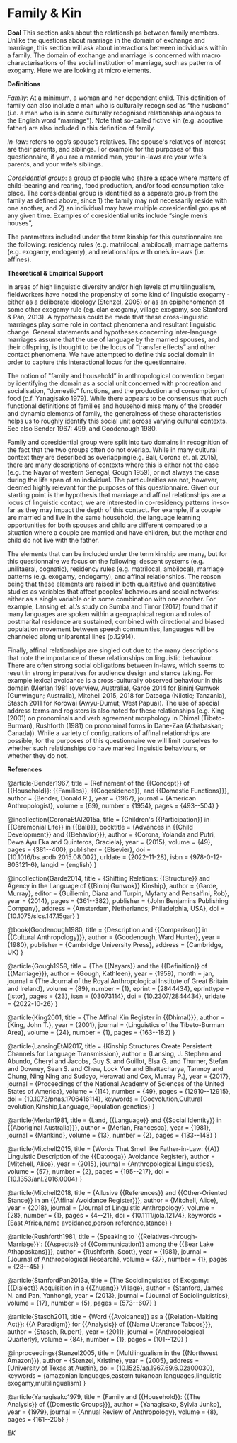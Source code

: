 # Family & Kin


**Goal**
This section asks about the relationships between family members. Unlike the questions about marriage in the domain of exchange and marriage, this section will ask about interactions between individuals within a family. The domain of exchange and marriage is concerned with macro characterisations of the social institution of marriage, such as patterns of exogamy. Here we are looking at micro elements.



**Definitions**

_Family_: At a minimum, a woman and her dependent child. This definition of family can also include a man who is culturally recognised as “the husband” (i.e. a man who is in some culturally recognised relationship analogous to the English word “marriage"). Note that so-called fictive kin (e.g. adoptive father) are also included in this definition of family.

_In-law_: refers to ego’s spouse’s relatives. The spouse's relatives of interest are their parents, and siblings. For example for the purposes of this questionnaire, if you are a married man, your in-laws are your wife's parents, and your wife’s siblings.

_Coresidential group_: a group of people who share a space where matters of child-bearing and rearing, food production, and/or food consumption take place. The coresidential group is identified as a separate group from the family as defined above, since 1) the family may not necessarily reside with one another, and 2) an individual may have multiple coresidential groups at any given time. Examples of coresidential units include “single men’s houses”,

The parameters included under the term kinship for this questionnaire are the following: residency rules (e.g. matrilocal, ambilocal), marriage patterns (e.g. exogamy, endogamy), and relationships with one’s in-laws (i.e. affines).


**Theoretical & Empirical Support**

In areas of high linguistic diversity and/or high levels of multilingualism, fieldworkers have noted the propensity of some kind of linguistic exogamy - either as a deliberate ideology (Stenzel, 2005) or as an epiphenomenon of some other exogamy rule (eg. clan exogamy, village exogamy, see Stanford & Pan, 2013). A hypothesis could be made that these cross-linguistic marriages play some role in contact phenomena and resultant linguistic change. General statements and hypotheses concerning inter-language marriages assume that the use of language by the married spouses, and their offspring, is thought to be the locus of “transfer effects” and other contact phenomena. We have attempted to define this social domain in order to capture this interactional locus for the questionnaire.

The notion of "family and household” in anthropological convention began by identifying the domain as a social unit concerned with procreation and socialisation, “domestic” functions, and the production and consumption of food (c.f. Yanagisako 1979). While there appears to be consensus that such functional definitions of families and household miss many of the broader and dynamic elements of family, the generalness of these characteristics helps us to roughly identify this social unit across varying cultural contexts. See also Bender 1967: 499, and Goodenough 1980.

Family and coresidential group were split into two domains in recognition of the fact that the two groups often do not overlap. While in many cultural context they are described as overlapping(e.g. Bali, Corona et. al. 2015), there are many descriptions of contexts where this is either not the case (e.g. the Nayar of western Senegal, Gough 1959), or not always the case during the life span of an individual. The particularities are not, however, deemed highly relevant for the purposes of this questionnaire. Given our starting point is the hypothesis that marriage and affinal relationships are a locus of linguistic contact, we are interested in co-residency patterns in-so-far as they may impact the depth of this contact. For example, if a couple are married and live in the same household, the language learning opportunities for both spouses and child are different compared to a situation where a couple are married and have children, but the mother and child do not live with the father.

The elements that can be included under the term kinship are many, but for this questionnaire we focus on the following: descent systems (e.g. unilitaeral, cognatic), residency rules (e.g. matrilocal, ambilocal), marriage patterns (e.g. exogamy, endogamy), and affinal relationships. The reason being that these elements are raised in both qualitative and quantitative studies as variables that affect peoples’ behaviours and social networks: either as a single variable or in some combination with one another. For example, Lansing et. al.’s study on Sumba and Timor (2017) found that if many languages are spoken within a geographical region and rules of postmarital residence are sustained, combined with directional and biased population movement between speech communities, languages will be channeled along uniparental lines (p.12914).

Finally, affinal relationships are singled out due to the many descriptions that note the importance of these relationships on linguistic behaviour. There are often strong social obligations between in-laws, which seems to result in strong imperatives for audience design and stance taking. For example lexical avoidance is a cross-culturally observed behaviour in this domain (Merlan 1981 (overview, Australia), Garde 2014 for Bininj Gunwok (Gunwingun; Australia), Mitchell 2015, 2018 for Datooga (Nilotic; Tanzania), Stasch 2011 for Korowai (Awyu-Dumut; West Papua)). The use of special address terms and registers is also noted for these relationships (e.g. King (2001) on pronominals and verb agreement morphology in Dhimal (Tibeto-Burman), Rushforth (1981) on pronominal forms in Dane-Zaa (Athabaskan; Canada)). While a variety of configurations of affinal relationships are possible, for the purposes of this questionnaire we will limit ourselves to whether such relationships do have marked linguistic behaviours, or whether they do not.


**References**

@article{Bender1967,
  title = {Refinement of the {{Concept}} of {{Household}}: {{Families}}, {{Coqesidence}}, and {{Domestic Functions}}},
  author = {Bender, Donald R.},
  year = {1967},
  journal = {American Anthropologist},
  volume = {69},
  number = {1954},
  pages = {493--504}
}

@incollection{CoronaEtAl2015a,
  title = {Children's {{Participation}} in {{Ceremonial Life}} in {{Bali}}},
  booktitle = {Advances in {{Child Development}} and {{Behavior}}},
  author = {Corona, Yolanda and Putri, Dewa Ayu Eka and Quinteros, Graciela},
  year = {2015},
  volume = {49},
  pages = {381--400},
  publisher = {Elsevier},
  doi = {10.1016/bs.acdb.2015.08.002},
  urldate = {2022-11-28},
  isbn = {978-0-12-803121-6},
  langid = {english}
}

@incollection{Garde2014,
  title = {Shifting Relations: {{Structure}} and Agency in the Language of {{Bininj Gunwok}} Kinship},
  author = {Garde, Murray},
  editor = {Guillemin, Diana and Turpin, Myfany and Pensalfini, Rob},
  year = {2014},
  pages = {361--382},
  publisher = {John Benjamins Publishing Company},
  address = {Amsterdam, Netherlands; Philadelphia, USA},
  doi = {10.1075/slcs.147.15gar}
}

@book{Goodenough1980,
  title = {Description and {{Comparison}} in {{Cultural Anthropology}}},
  author = {Goodenough, Ward Hunter},
  year = {1980},
  publisher = {Cambridge University Press},
  address = {Cambridge, UK}
}

@article{Gough1959,
  title = {The {{Nayars}} and the {{Definition}} of {{Marriage}}},
  author = {Gough, Kathleen},
  year = {1959},
  month = jan,
  journal = {The Journal of the Royal Anthropological Institute of Great Britain and Ireland},
  volume = {89},
  number = {1},
  eprint = {2844434},
  eprinttype = {jstor},
  pages = {23},
  issn = {03073114},
  doi = {10.2307/2844434},
  urldate = {2022-10-26}
}

@article{King2001,
  title = {The Affinal Kin Register in {{Dhimal}}},
  author = {King, John T.},
  year = {2001},
  journal = {Linguistics of the Tibeto-Burman Area},
  volume = {24},
  number = {1},
  pages = {163--182}
}

@article{LansingEtAl2017,
  title = {Kinship Structures Create Persistent Channels for Language Transmission},
  author = {Lansing, J. Stephen and Abundo, Cheryl and Jacobs, Guy S. and Guillot, Elsa G. and Thurner, Stefan and Downey, Sean S. and Chew, Lock Yue and Bhattacharya, Tanmoy and Chung, Ning Ning and Sudoyo, Herawati and Cox, Murray P.},
  year = {2017},
  journal = {Proceedings of the National Academy of Sciences of the United States of America},
  volume = {114},
  number = {49},
  pages = {12910--12915},
  doi = {10.1073/pnas.1706416114},
  keywords = {Coevolution,Cultural evolution,Kinship,Language,Population genetics}
}

@article{Merlan1981,
  title = {Land, {{Language}} and {{Social Identity}} in {{Aboriginal Australia}}},
  author = {Merlan, Francesca},
  year = {1981},
  journal = {Mankind},
  volume = {13},
  number = {2},
  pages = {133--148}
}

@article{Mitchell2015,
  title = {Words That Smell like Father-in-Law: {{A}} Linguistic Description of the {{Datooga}} Avoidance Register},
  author = {Mitchell, Alice},
  year = {2015},
  journal = {Anthropological Linguistics},
  volume = {57},
  number = {2},
  pages = {195--217},
  doi = {10.1353/anl.2016.0004}
}

@article{Mitchell2018,
  title = {Allusive {{References}} and {{Other-Oriented Stance}} in an {{Affinal Avoidance Register}}},
  author = {Mitchell, Alice},
  year = {2018},
  journal = {Journal of Linguistic Anthropology},
  volume = {28},
  number = {1},
  pages = {4--21},
  doi = {10.1111/jola.12174},
  keywords = {East Africa,name avoidance,person reference,stance}
}

@article{Rushforth1981,
  title = {Speaking to '{{Relatives-through-Marriage}}': {{Aspects}} of {{Communication}} among the {{Bear Lake Athapaskans}}},
  author = {Rushforth, Scott},
  year = {1981},
  journal = {Journal of Anthropological Research},
  volume = {37},
  number = {1},
  pages = {28--45}
}

@article{StanfordPan2013a,
  title = {The Sociolinguistics of Exogamy: {{Dialect}} Acquisition in a {{Zhuang}} Village},
  author = {Stanford, James N. and Pan, Yanhong},
  year = {2013},
  journal = {Journal of Sociolinguistics},
  volume = {17},
  number = {5},
  pages = {573--607}
}

@article{Stasch2011,
  title = {Word {{Avoidance}} as a {{Relation-Making Act}}: {{A Paradigm}} for {{Analysis}} of {{Name Utterance Taboos}}},
  author = {Stasch, Rupert},
  year = {2011},
  journal = {Anthropological Quarterly},
  volume = {84},
  number = {1},
  pages = {101--120}
}

@inproceedings{Stenzel2005,
  title = {Multilingualism in the {{Northwest Amazon}}},
  author = {Stenzel, Kristine},
  year = {2005},
  address = {University of Texas at Austin},
  doi = {10.1525/aa.1967.69.6.02a00030},
  keywords = {amazonian languages,eastern tukanoan languages,linguistic exogamy,multilingualism}
}

@article{Yanagisako1979,
  title = {Family and {{Household}}: {{The Analysis}} of {{Domestic Groups}}},
  author = {Yanagisako, Sylvia Junko},
  year = {1979},
  journal = {Annual Review of Anthropology},
  volume = {8},
  pages = {161--205}
}


_EK_

